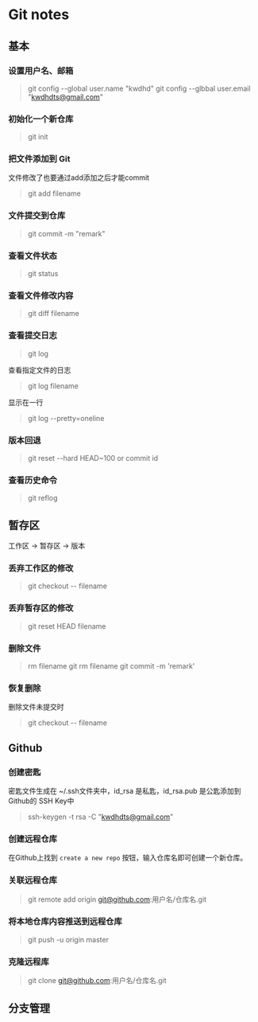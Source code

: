 # Git notes

## 基本
### 设置用户名、邮箱
> git config --global user.name "kwdhd"
> git config --glbbal user.email "kwdhdts@gmail.com"


### 初始化一个新仓库
> git init 

### 把文件添加到 Git
文件修改了也要通过add添加之后才能commit
> git add filename

### 文件提交到仓库
> git commit -m "remark"

### 查看文件状态
> git status

### 查看文件修改内容
> git diff filename 

### 查看提交日志
> git log

查看指定文件的日志
> git log filename

显示在一行
> git log --pretty=oneline


### 版本回退
> git reset --hard HEAD~100 or commit id

### 查看历史命令
> git reflog

## 暂存区
工作区 -> 暂存区 -> 版本

### 丢弃工作区的修改
> git checkout -- filename 

### 丢弃暂存区的修改
> git reset HEAD filename


### 删除文件
> rm filename
> git rm filename
> git commit -m 'remark'

### 恢复删除
删除文件未提交时
> git checkout -- filename


## Github

### 创建密匙
密匙文件生成在 ~/.ssh文件夹中，id_rsa 是私匙，id_rsa.pub 是公匙添加到Github的 SSH Key中
> ssh-keygen -t rsa -C "kwdhdts@gmail.com"

### 创建远程仓库
在Github上找到 `create a new repo`  按钮，输入仓库名即可创建一个新仓库。


### 关联远程仓库
> git remote add origin git@github.com:用户名/仓库名.git

### 将本地仓库内容推送到远程仓库
> git push -u  origin master

### 克隆远程库
> git clone git@github.com:用户名/仓库名.git


## 分支管理
